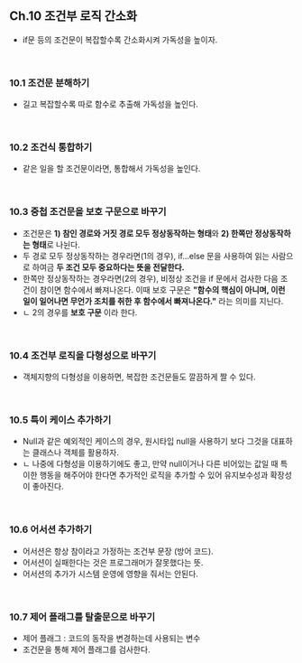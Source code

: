 ## Ch.10 조건부 로직 간소화

- if문 등의 조건문이 복잡할수록 간소화시켜 가독성을 높이자.

<br />

### 10.1 조건문 분해하기

- 길고 복잡할수록 따로 함수로 추출해 가독성을 높인다.

<br />

### 10.2 조건식 통합하기

- 같은 일을 할 조건문이라면, 통합해서 가독성을 높인다.

<br />

### 10.3 중첩 조건문을 보호 구문으로 바꾸기

- 조건문은 **1) 참인 경로와 거짓 경로 모두 정상동작하는 형태**와 **2) 한쪽만 정상동작하는 형태**로 나뉜다.
- 두 경로 모두 정상동작하는 경우라면(1의 경우), if...else 문을 사용하여 읽는 사람으로 하여금 **두 조건 모두 중요하다는 뜻을 전달한다.**
- 한쪽만 정상동작하는 경우라면(2의 경우), 비정상 조건을 if 문에서 검사한 다음 조건이 참이면 함수에서 빠져나온다. 이때 보호 구문은 **"함수의 핵심이 아니며, 이런 일이 일어나면 무언가 조치를 취한 후 함수에서 빠져나온다."** 라는 의미를 지닌다.
- ㄴ 2의 경우를 **보호 구문** 이라 한다.

<br />

### 10.4 조건부 로직을 다형성으로 바꾸기

- 객체지향의 다형성을 이용하면, 복잡한 조건문들도 깔끔하게 짤 수 있다.

<br />

### 10.5 특이 케이스 추가하기

- Null과 같은 예외적인 케이스의 경우, 원시타입 null을 사용하기 보다 그것을 대표하는 클래스나 객체를 활용하자.
- ㄴ 나중에 다형성을 이용하기에도 좋고, 만약 null이거나 다른 비어있는 값일 때 특이한 행동을 해주어야 한다면 추가적인 로직을 추가할 수 있어 유지보수성과 확장성이 좋아진다.

<br />

### 10.6 어서션 추가하기

- 어서션은 항상 참이라고 가정하는 조건부 문장 (방어 코드).
- 어서션이 실패한다는 것은 프로그래머가 잘못했다는 뜻.
- 어서션의 추가가 시스템 운영에 영향을 줘서는 안된다.

<br />

### 10.7 제어 플래그를 탈출문으로 바꾸기

- 제어 플래그 : 코드의 동작을 변경하는데 사용되는 변수
- 조건문을 통해 제어 플래그를 검사한다.
